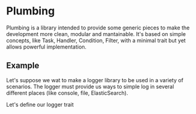 # Plumbing 

Plumbing is a library intended to provide some generic pieces to make the development more clean, modular and mantainable.
It's based on simple concepts, like Task, Handler, Condition, Filter, with a minimal trait but yet allows powerful implementation.

## Example

Let's suppose we wat to make a logger library to be used in a variety of scenarios.
The logger must provide us ways to simple log in several different places (like console, file, ElasticSearch).

Let's define our logger trait

```
